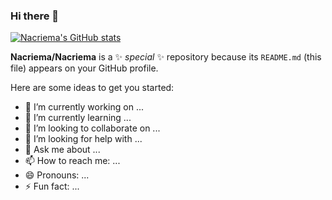 ### Hi there 👋

[![Nacriema's GitHub stats](https://github-readme-stats.vercel.app/api?username=nacriema&show_icons=true&theme=dracula)](https://github.com/nacriema/github-readme-stats)


**Nacriema/Nacriema** is a ✨ _special_ ✨ repository because its `README.md` (this file) appears on your GitHub profile.

Here are some ideas to get you started:

- 🔭 I’m currently working on ...
- 🌱 I’m currently learning ...
- 👯 I’m looking to collaborate on ...
- 🤔 I’m looking for help with ...
- 💬 Ask me about ...
- 📫 How to reach me: ...
- 😄 Pronouns: ...
- ⚡ Fun fact: ...


